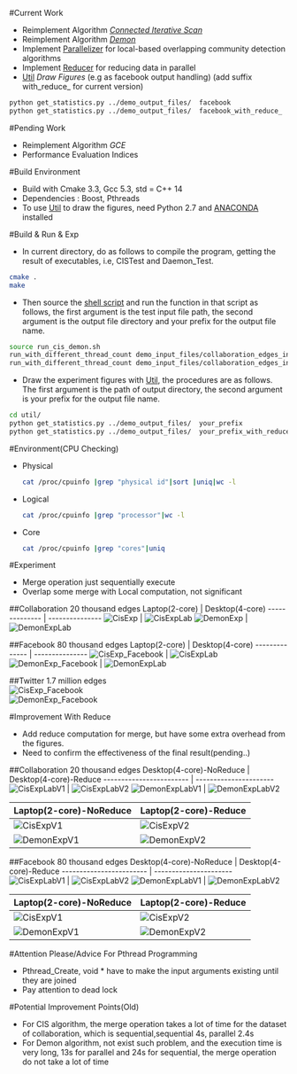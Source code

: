 #Current Work
- Reimplement Algorithm [*Connected Iterative Scan*](./test_cis.cpp)
- Reimplement Algorithm [*Demon*](./test_daemon.cpp)
- Implement [Parallelizer](./parallelizer.h) for local-based overlapping community detection algorithms
- Implement [Reducer](./reducer.h) for reducing data in parallel
- [Util](./util) *Draw Figures*  (e.g as facebook output handling) (add suffix with_reduce_ for current version)
```zsh
python get_statistics.py ../demo_output_files/  facebook
python get_statistics.py ../demo_output_files/  facebook_with_reduce_
```
#Pending Work
- Reimplement Algorithm *GCE*
- Performance Evaluation Indices  

#Build Environment
- Build with Cmake 3.3, Gcc 5.3, std = C++ 14
- Dependencies : Boost, Pthreads
- To use [Util](./util) to draw the figures, need Python 2.7 and [ANACONDA](https://www.continuum.io/downloads) installed

#Build & Run & Exp
- In current directory, do as follows to compile the program, getting the result of executables, i.e, CISTest and Daemon_Test.  
```zsh
cmake .
make
```
- Then source the [shell script](./run_cis_demon.sh) and run the function in that script as follows, the first argument is the test input file path,
 the second argument is the output file directory and your prefix for the output file name.  
```zsh
source run_cis_demon.sh
run_with_different_thread_count demo_input_files/collaboration_edges_input.csv demo_output_files/your_prefix_  seq
run_with_different_thread_count demo_input_files/collaboration_edges_input.csv demo_output_files/your_prefix_with_reduce_  reduce
```
- Draw the experiment figures with [Util](./util), the procedures are as follows. The first argument is the path of output directory,
 the second argument is your prefix for the output file name.  
```zsh
cd util/
python get_statistics.py ../demo_output_files/  your_prefix
python get_statistics.py ../demo_output_files/  your_prefix_with_reduce
```

#Environment(CPU Checking)
- Physical    

  ```zsh
  cat /proc/cpuinfo |grep "physical id"|sort |uniq|wc -l  
  ```
- Logical    

  ```zsh
  cat /proc/cpuinfo |grep "processor"|wc -l
  ```
- Core   

  ```zsh
  cat /proc/cpuinfo |grep "cores"|uniq
  ```

#Experiment
- Merge operation just sequentially execute  
- Overlap some merge with Local computation, not significant  

##Collaboration 20 thousand edges
Laptop(2-core) | Desktop(4-core)
-------------- | ---------------
![CisExp](./images/collaboration_cis_v1.png) | ![CisExpLab](./images/lab_desk_top/collaboration_cis_lab_v1.png)
![DemonExp](./images/collaboration_demon_v1.png)  | ![DemonExpLab](./images/lab_desk_top/collaboration_demon_lab_v1.png)

##Facebook 80 thousand edges
Laptop(2-core) | Desktop(4-core)
-------------- | ---------------
![CisExp_Facebook](./images/facebook_cis_v1.png)  | ![CisExpLab](./images/lab_desk_top/facebook_cis_lab_v1.png)
![DemonExp_Facebook](./images/facebook_demon_v1.png)  | ![DemonExpLab](./images/lab_desk_top/facebook_demon_lab_v1.png)

##Twitter 1.7 million edges  
![CisExp_Facebook](./images/twitter_csi_v1.png)   
![DemonExp_Facebook](./images/twitter_demon_v1.png)

#Improvement With Reduce
- Add reduce computation for merge, but have some extra overhead from the figures.
- Need to confirm the effectiveness of the final result(pending..)

##Collaboration 20 thousand edges
Desktop(4-core)-NoReduce | Desktop(4-core)-Reduce
------------------------ | ----------------------
![CisExpLabV1](./images/lab_desk_top/collaboration_cis_lab_v1.png) | ![CisExpLabV2](./images/lab_desk_top/collaboration_cis_lab_v2.png)
![DemonExpLabV1](./images/lab_desk_top/collaboration_demon_lab_v1.png) | ![DemonExpLabV2](./images/lab_desk_top/collaboration_demon_lab_v2.png)

Laptop(2-core)-NoReduce | Laptop(2-core)-Reduce
------------------------ | ----------------------
![CisExpV1](./images/collaboration_cis_v1.png) | ![CisExpV2](./images/collaboration_cis_v2.png)
![DemonExpV1](./images/collaboration_demon_v1.png) | ![DemonExpV2](./images/collaboration_demon_v2.png)

##Facebook 80 thousand edges
Desktop(4-core)-NoReduce | Desktop(4-core)-Reduce
------------------------ | ----------------------
![CisExpLabV1](./images/lab_desk_top/facebook_cis_lab_v1.png) | ![CisExpLabV2](./images/lab_desk_top/facebook_cis_lab_v2.png)
![DemonExpLabV1](./images/lab_desk_top/facebook_demon_lab_v1.png) | ![DemonExpLabV2](./images/lab_desk_top/facebook_demon_lab_v2.png)

Laptop(2-core)-NoReduce | Laptop(2-core)-Reduce
------------------------ | ----------------------
![CisExpV1](./images/facebook_cis_v1.png) | ![CisExpV2](./images/facebook_cis_v2.png)
![DemonExpV1](./images/facebook_demo_v1.png) | ![DemonExpV2](./images/facebook_demon_v2.png)

#Attention Please/Advice For Pthread Programming
- Pthread_Create, void * have to make the input arguments existing until they are joined
- Pay attention to dead lock

#Potential Improvement Points(Old)
- For CIS algorithm, the merge operation takes a lot of time for the dataset of collaboration, which is sequential,sequential 4s, parallel 2.4s
- For Demon algorithm, not exist such problem, and the execution time is very long, 13s for parallel and 24s for sequential,
the merge operation do not take a lot of time
